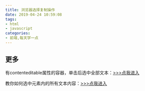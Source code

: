 ```yaml
---
title: 浏览器选择复制操作
date: 2019-04-24 10:59:08
tags:
- html
- javascript
categories:
- 前端,每天学一点
---
```



<!-- more -->



## 更多

有contenteditable属性的容器，单击后选中全部文本：[>>>点我进入](https://segmentfault.com/q/1010000007857595?_ea=1474484)

教你如何选中元素内的所有文本内容：[>>>点我进入](https://segmentfault.com/a/1190000012316525)